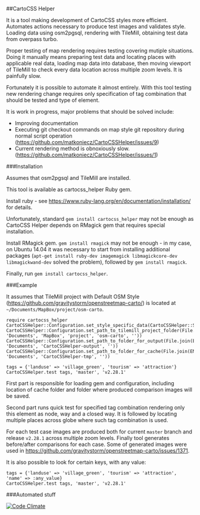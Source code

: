##CartoCSS Helper

It is a tool making development of CartoCSS styles more efficient. Automates actions necessary to produce test images and validates style. Loading data using osm2pgsql, rendering with TileMill, obtaining test data from overpass turbo.

Proper testing of map rendering requires testing covering mutiple situations. Doing it manually means preparing test data and locating places with applicable real data, loading map data into database, then moving viewport of TileMill to check every data location across multiple zoom levels. It is painfully slow.

Fortunately it is possible to automate it almost entirely. With this tool testing new rendering change requires only specification of tag combination that should be tested and type of element.

It is work in progress, major problems that should be solved include:

* Improving documentation
* Executing git checkout commands on map style git repository during normal script operation (https://github.com/matkoniecz/CartoCSSHelper/issues/9)
* Current rendering method is obnoxiously slow. (https://github.com/matkoniecz/CartoCSSHelper/issues/1)

###Installation

Assumes that osm2pgsql and TileMill are installed.

This tool is available as cartocss_helper Ruby gem.

Install ruby - see https://www.ruby-lang.org/en/documentation/installation/ for details.

Unfortunately, standard `gem install cartocss_helper` may not be enough as CartoCSS Helper depends on RMagick gem that requires special installation.

Install RMagick gem. `gem install rmagick` may not be enough - in my case, on Ubuntu 14.04 it was necessary to start from installing additional packages (`apt-get install ruby-dev imagemagick libmagickcore-dev libmagickwand-dev` solved the problem), followed by `gem install rmagick`.

Finally, run `gem install cartocss_helper`.

###Example

It assumes that TileMill project with Default OSM Style (https://github.com/gravitystorm/openstreetmap-carto/) is located at `~/Documents/MapBox/project/osm-carto`.

    require cartocss_helper
    CartoCSSHelper::Configuration.set_style_specific_data(CartoCSSHelper::StyleDataForDefaultOSM.get_style_data)
    CartoCSSHelper::Configuration.set_path_to_tilemill_project_folder(File.join(ENV['HOME'], 'Documents', 'MapBox', 'project', 'osm-carto', ''))
    CartoCSSHelper::Configuration.set_path_to_folder_for_output(File.join(ENV['HOME'], 'Documents', 'CartoCSSHelper-output', ''))
    CartoCSSHelper::Configuration.set_path_to_folder_for_cache(File.join(ENV['HOME'], 'Documents', 'CartoCSSHelper-tmp', ''))

    tags = {'landuse' => 'village_green', 'tourism' => 'attraction'}
    CartoCSSHelper.test tags, 'master', 'v2.28.1'

First part is responsible for loading gem and configuration, including location of cache folder and folder where produced comparison images will be saved.

Second part runs quick test for specified tag combination rendering only this element as node, way and a closed way. It is followed by locating multiple places across globe where such tag combination is used.

For each test case images are produced both for current `master` branch and release `v2.28.1` across multiple zoom levels. Finally tool generates before/after comparisons for each case. Some of generated images were used in https://github.com/gravitystorm/openstreetmap-carto/issues/1371.

It is also possible to look for certain keys, with any value:

    tags = {'landuse' => 'village_green', 'tourism' => 'attraction', 'name' => :any_value}
    CartoCSSHelper.test tags, 'master', 'v2.28.1'


###Automated stuff

[![Code Climate](https://codeclimate.com/github/mkoniecz/CartoCSSHelper/badges/gpa.svg)](https://codeclimate.com/github/mkoniecz/CartoCSSHelper)

